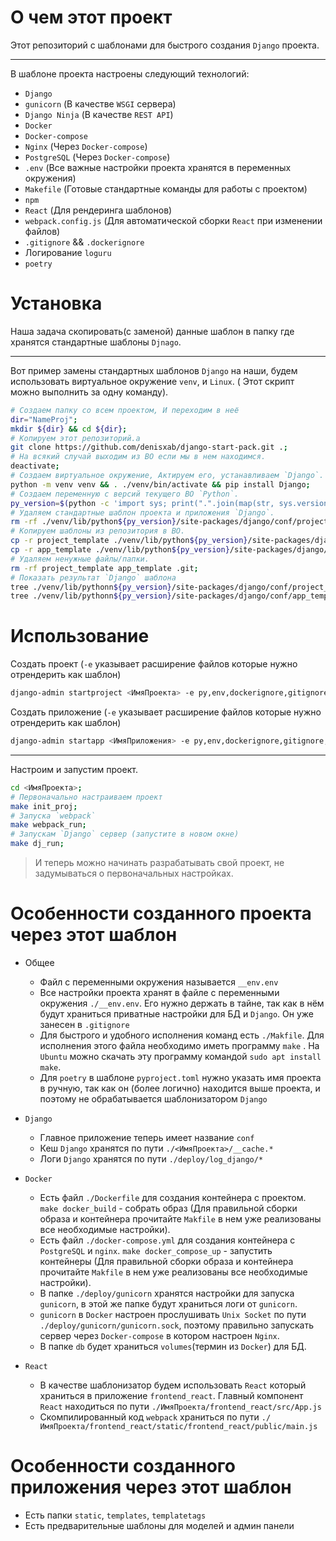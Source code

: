 # О чем этот проект

Этот репозиторий с шаблонами для быстрого создания `Django` проекта.

---

В шаблоне проекта настроены следующий технологий:

- `Django`
- `gunicorn` (В качестве `WSGI` сервера)
- `Django Ninja` (В качестве `REST API`)
- `Docker`
- `Docker-compose`
- `Nginx` (Через `Docker-compose`)
- `PostgreSQL` (Через `Docker-compose`)
- `.env` (Все важные настройки проекта хранятся в переменных окружения)
- `Makefile` (Готовые стандартные команды для работы с проектом)
- `npm`
- `React` (Для рендеринга шаблонов)
- `webpack.config.js` (Для автоматической сборки `React` при изменении файлов)
- `.gitignore` && `.dockerignore`
- Логирование `loguru`
- `poetry`

# Установка

Наша задача скопировать(с заменой) данные шаблон в папку где хранятся стандартные шаблоны `Djnago`.

---

Вот пример замены стандартных шаблонов `Django` на наши, будем использовать виртуальное окружение `venv`, и `Linux`. (
Этот скрипт можно выполнить за одну команду).

```bash
# Создаем папку со всем проектом, И переходим в неё
dir="NameProj";
mkdir ${dir} && cd ${dir};
# Копируем этот репозиторий.a
git clone https://github.com/denisxab/django-start-pack.git .;
# На всякий случай выходим из ВО если мы в нем находимся.
deactivate;
# Создаем виртуальное окружение, Актируем его, устанавливаем `Django`.
python -m venv venv && . ./venv/bin/activate && pip install Django;
# Создаем переменную с версий текущего ВО `Python`.
py_version=$(python -c 'import sys; print(".".join(map(str, sys.version_info[:2])))');
# Удаляем стандартные шаблон проекта и приложения `Django`.
rm -rf ./venv/lib/python${py_version}/site-packages/django/conf/project_template ./venv/lib/python${py_version}/site-packages/django/conf/app_template;
# Копируем шаблоны из репозитория в ВО.
cp -r project_template ./venv/lib/python${py_version}/site-packages/django/conf/ &&
cp -r app_template ./venv/lib/python${py_version}/site-packages/django/conf/ &&
# Удаляем ненужные файлы/папки.
rm -rf project_template app_template .git;
# Показать результат `Django` шаблона
tree ./venv/lib/pythonn${py_version}/site-packages/django/conf/project_template &&
tree ./venv/lib/pythonn${py_version}/site-packages/django/conf/app_template;
```

# Использование

Создать проект (`-e` указывает расширение файлов которые нужно отрендерить как шаблон)

```bash
django-admin startproject <ИмяПроекта> -e py,env,dockerignore,gitignore,json --template ./venv/lib/python${py_version}/site-packages/django/conf/project_template;
```

Создать приложение (`-e` указывает расширение файлов которые нужно отрендерить как шаблон)

```bash
django-admin startapp <ИмяПриложения> -e py,env,dockerignore,gitignore,json --template ./venv/lib/python${py_version}/site-packages/django/conf/app_template;
```

---

Настроим и запустим проект.

```bash
cd <ИмяПроекта>;
# Первоначально настраиваем проект
make init_proj;
# Запуска `webpack`
make webpack_run;
# Запускам `Django` сервер (запустите в новом окне)
make dj_run;
```

> И теперь можно начинать разрабатывать свой проект, не задумываться о первоначальных настройках.

# Особенности созданного проекта через этот шаблон

- Общее

    - Файл с переменными окружения называется `__env.env`
    - Все настройки проекта хранят в файле с переменными окружения `./__env.env`. Его нужно держать в тайне, так как в
      нём будут храниться приватные настройки для БД и `Django`. Он уже занесен в `.gitignore`
    - Для быстрого и удобного исполнения команд есть `./Makfile`. Для исполнения этого файла необходимо иметь
      программу `make`
      . На `Ubuntu` можно скачать эту программу командой `sudo apt install make`.
    - Для `poetry` в шаблоне `pyproject.toml` нужно указать имя проекта в ручную, так как он (более логично) находится
      выше проекта, и поэтому не обрабатывается шаблонизатором  `Django`

- `Django`

    - Главное приложение теперь имеет название `conf`
    - Кеш `Django` хранятся по пути `./<ИмяПроекта>/__cache.*`
    - Логи `Django` хранятся по пути `./deploy/log_django/*`

- `Docker`

    - Есть файл `./Dockerfile` для создания контейнера с проектом. `make docker_build` - собрать образ (Для правильной
      сборки образа и контейнера прочитайте `Makfile` в нем уже реализованы все необходимые настройки).
    - Есть файл `./docker-compose.yml` для создания контейнера с `PostgreSQL` и `nginx`. `make docker_compose_up` -
      запустить контейнеры (Для правильной сборки образа и контейнера прочитайте `Makfile` в нем уже реализованы все
      необходимые настройки).
    - В папке `./deploy/gunicorn` хранятся настройки для запуска `gunicorn`, в этой же папке будут храниться логи
      от `gunicorn`.
    - `gunicorn` в `Docker` настроен прослушивать `Unix Socket` по пути `./deploy/gunicorn/gunicorn.sock`, поэтому
      правильно запускать сервер через `Docker-compose` в котором настроен `Nginx`.
    - В папке `db` будет храниться `volumes`(термин из `Docker`) для БД.

- `React`

    - В качестве шаблонизатор будем использовать `React` который храниться в приложение `frontend_react`. Главный
      компонент
      `React` находиться по пути `./ИмяПроекта/frontend_react/src/App.js`
    - Скомпилированный код `webpack` храниться по
      пути `./ИмяПроекта/frontend_react/static/frontend_react/public/main.js`

# Особенности созданного приложения через этот шаблон

- Есть папки `static`, `templates`, `templatetags`
- Есть предварительные шаблоны для моделей и админ панели
